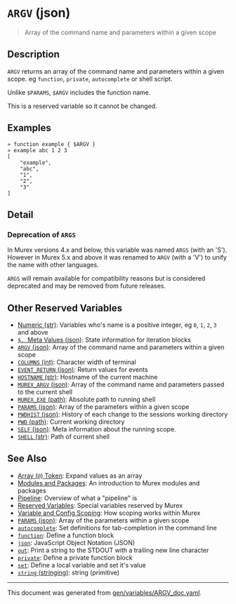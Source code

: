 # `ARGV` (json)

> Array of the command name and parameters within a given scope

## Description

`ARGV` returns an array of the command name and parameters within a given
scope. eg `function`, `private`, `autocomplete` or shell script.

Unlike `$PARAMS`, `$ARGV` includes the function name.

This is a reserved variable so it cannot be changed.

## Examples

```
» function example { $ARGV }
» example abc 1 2 3
[
    "example",
    "abc",
    "1",
    "2",
    "3"
]
```

## Detail

### Deprecation of `ARGS`

In Murex versions 4.x and below, this variable was named `ARGS` (with an 'S').
However in Murex 5.x and above it was renamed to `ARGV` (with a 'V') to unify
the name with other languages.

`ARGS` will remain available for compatibility reasons but is considered
deprecated and may be removed from future releases.

## Other Reserved Variables

* [Numeric (str)](../variables/numeric.md):
  Variables who's name is a positive integer, eg `0`, `1`, `2`, `3` and above
* [`$.`, Meta Values (json)](../variables/meta-values.md):
  State information for iteration blocks
* [`ARGV` (json)](../variables/argv.md):
  Array of the command name and parameters within a given scope
* [`COLUMNS` (int)](../variables/columns.md):
  Character width of terminal
* [`EVENT_RETURN` (json)](../variables/event_return.md):
  Return values for events
* [`HOSTNAME` (str)](../variables/hostname.md):
  Hostname of the current machine
* [`MUREX_ARGV` (json)](../variables/murex_argv.md):
  Array of the command name and parameters passed to the current shell
* [`MUREX_EXE` (path)](../variables/murex_exe.md):
  Absolute path to running shell
* [`PARAMS` (json)](../variables/params.md):
  Array of the parameters within a given scope
* [`PWDHIST` (json)](../variables/pwdhist.md):
  History of each change to the sessions working directory
* [`PWD` (path)](../variables/pwd.md):
  Current working directory
* [`SELF` (json)](../variables/self.md):
  Meta information about the running scope.
* [`SHELL` (str)](../variables/shell.md):
  Path of current shell

## See Also

* [Array (`@`) Token](../parser/array.md):
  Expand values as an array
* [Modules and Packages](../user-guide/modules.md):
  An introduction to Murex modules and packages
* [Pipeline](../user-guide/pipeline.md):
  Overview of what a "pipeline" is
* [Reserved Variables](../user-guide/reserved-vars.md):
  Special variables reserved by Murex
* [Variable and Config Scoping](../user-guide/scoping.md):
  How scoping works within Murex
* [`PARAMS` (json)](../variables/params.md):
  Array of the parameters within a given scope
* [`autocomplete`](../commands/autocomplete.md):
  Set definitions for tab-completion in the command line
* [`function`](../commands/function.md):
  Define a function block
* [`json`](../types/json.md):
  JavaScript Object Notation (JSON)
* [`out`](../commands/out.md):
  Print a string to the STDOUT with a trailing new line character
* [`private`](../commands/private.md):
  Define a private function block
* [`set`](../commands/set.md):
  Define a local variable and set it's value
* [`string` (stringing)](../types/str.md):
  string (primitive)

<hr/>

This document was generated from [gen/variables/ARGV_doc.yaml](https://github.com/lmorg/murex/blob/master/gen/variables/ARGV_doc.yaml).